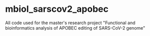 # mbiol_sarscov2_apobec
All code used for the master's research project "Functional and bioinformatics analysis of APOBEC editing of SARS-CoV-2 genome"

